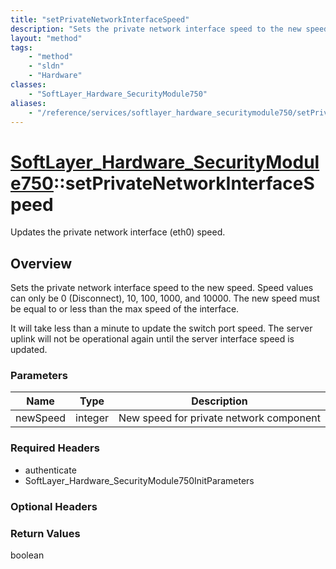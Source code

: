```yaml
---
title: "setPrivateNetworkInterfaceSpeed"
description: "Sets the private network interface speed to the new speed. Speed values can only be 0 (Disconnect), 10, 100, 1000, and 1... "
layout: "method"
tags:
    - "method"
    - "sldn"
    - "Hardware"
classes:
    - "SoftLayer_Hardware_SecurityModule750"
aliases:
    - "/reference/services/softlayer_hardware_securitymodule750/setPrivateNetworkInterfaceSpeed"
---
```

# [SoftLayer_Hardware_SecurityModule750](/reference/services/SoftLayer_Hardware_SecurityModule750)::setPrivateNetworkInterfaceSpeed

Updates the private network interface (eth0) speed.


## Overview 
Sets the private network interface speed to the new speed. Speed values can only be 0 (Disconnect), 10, 100, 1000, and 10000. The new speed must be equal to or less than the max speed of the interface. 

It will take less than a minute to update the switch port speed. The server uplink will not be operational again until the server interface speed is updated. 

### Parameters 
|Name | Type | Description |
| --- | --- | --- |
|newSpeed| integer| New speed for private network component|


### Required Headers
* authenticate
* SoftLayer_Hardware_SecurityModule750InitParameters

### Optional Headers

### Return Values
boolean

